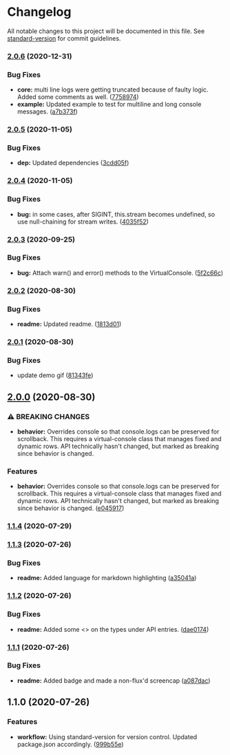 # Changelog

All notable changes to this project will be documented in this file. See [standard-version](https://github.com/conventional-changelog/standard-version) for commit guidelines.

### [2.0.6](https://github.com/kamiyo/multi-progress-bars/compare/v2.0.5...v2.0.6) (2020-12-31)


### Bug Fixes

* **core:** multi line logs were getting truncated because of faulty logic. Added some comments as well. ([7758974](https://github.com/kamiyo/multi-progress-bars/commit/77589749da18ef454fe435f090a49ba0c4dae752))
* **example:** Updated example to test for multiline and long console messages. ([a7b373f](https://github.com/kamiyo/multi-progress-bars/commit/a7b373f1f6806328d362919e26f1b1a6b58e458e))

### [2.0.5](https://github.com/kamiyo/multi-progress-bars/compare/v2.0.4...v2.0.5) (2020-11-05)


### Bug Fixes

* **dep:** Updated dependencies ([3cdd05f](https://github.com/kamiyo/multi-progress-bars/commit/3cdd05f382ff3e7fd316558b17ba13fbca2f46c6))

### [2.0.4](https://github.com/kamiyo/multi-progress-bars/compare/v2.0.3...v2.0.4) (2020-11-05)


### Bug Fixes

* **bug:** in some cases, after SIGINT, this.stream becomes undefined, so use null-chaining for stream writes. ([4035f52](https://github.com/kamiyo/multi-progress-bars/commit/4035f52bed9282450ee680d344e3bcbf51d377b9))

### [2.0.3](https://github.com/kamiyo/multi-progress-bars/compare/v2.0.2...v2.0.3) (2020-09-25)


### Bug Fixes

* **bug:** Attach warn() and error() methods to the VirtualConsole. ([5f2c66c](https://github.com/kamiyo/multi-progress-bars/commit/5f2c66c0e045a22b94a721ea31cade6ab8b02a96))

### [2.0.2](https://github.com/kamiyo/multi-progress-bars/compare/v2.0.1...v2.0.2) (2020-08-30)


### Bug Fixes

* **readme:** Updated readme. ([1813d01](https://github.com/kamiyo/multi-progress-bars/commit/1813d0149dd4ca142c3672baa193f5b3626a2602))

### [2.0.1](https://github.com/kamiyo/multi-progress-bars/compare/v2.0.0...v2.0.1) (2020-08-30)


### Bug Fixes

* update demo gif ([81343fe](https://github.com/kamiyo/multi-progress-bars/commit/81343febc0b3c366584b6c0bacab1439814cbcf9))

## [2.0.0](https://github.com/kamiyo/multi-progress-bars/compare/v1.1.4...v2.0.0) (2020-08-30)


### ⚠ BREAKING CHANGES

* **behavior:** Overrides console so that console.logs can be preserved for scrollback. This requires a virtual-console class that manages fixed and dynamic rows. API technically hasn't changed, but marked as breaking since behavior is changed.

### Features

* **behavior:** Overrides console so that console.logs can be preserved for scrollback. This requires a virtual-console class that manages fixed and dynamic rows. API technically hasn't changed, but marked as breaking since behavior is changed. ([e045917](https://github.com/kamiyo/multi-progress-bars/commit/e0459174995cb17d8e0bb21d4ee09da53a089d00))

### [1.1.4](https://github.com/kamiyo/multi-progress-bars/compare/v1.1.3...v1.1.4) (2020-07-29)

### [1.1.3](https://github.com/kamiyo/multi-progress-bars/compare/v1.1.2...v1.1.3) (2020-07-26)


### Bug Fixes

* **readme:** Added language for markdown highlighting ([a35041a](https://github.com/kamiyo/multi-progress-bars/commit/a35041a909d3c07d6dadc2db21876d34d5c794a1))

### [1.1.2](https://github.com/kamiyo/multi-progress-bars/compare/v1.1.1...v1.1.2) (2020-07-26)


### Bug Fixes

* **readme:** Added some <> on the types under API entries. ([dae0174](https://github.com/kamiyo/multi-progress-bars/commit/dae0174123b9e0974a70713c0c73f64e8ff78da6))

### [1.1.1](https://github.com/kamiyo/multi-progress-bars/compare/v1.1.0...v1.1.1) (2020-07-26)


### Bug Fixes

* **readme:** Added badge and made a non-flux'd screencap ([a087dac](https://github.com/kamiyo/multi-progress-bars/commit/a087dacbf99cc03dc8e93560fdd56937f96819b7))

## 1.1.0 (2020-07-26)


### Features

* **workflow:** Using standard-version for version control. Updated package.json accordingly. ([999b55e](https://github.com/kamiyo/multi-progress-bars/commit/999b55e67ff7dcfff4a08cbaebd1dffb81c76861))
